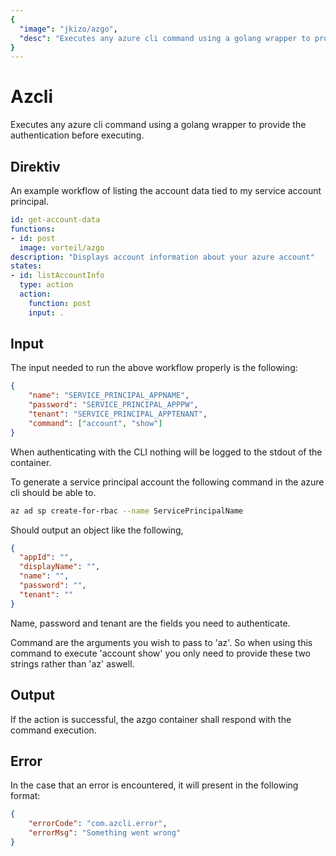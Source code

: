 ```yaml
---
{
  "image": "jkizo/azgo",
  "desc": "Executes any azure cli command using a golang wrapper to provide the authentication before executing."
}
---
```


# Azcli

Executes any azure cli command using a golang wrapper to provide the authentication before executing.

## Direktiv

An example workflow of listing the account data tied to my service account principal.

```yaml
id: get-account-data
functions:
- id: post
  image: vorteil/azgo
description: "Displays account information about your azure account"
states:
- id: listAccountInfo
  type: action
  action:
    function: post
    input: .
```

## Input

The input needed to run the above workflow properly is the following:

```json
{
    "name": "SERVICE_PRINCIPAL_APPNAME",
    "password": "SERVICE_PRINCIPAL_APPPW",
    "tenant": "SERVICE_PRINCIPAL_APPTENANT",
    "command": ["account", "show"]
}
```
When authenticating with the CLI nothing will be logged to the stdout of the container.

To generate a service principal account the following command in the azure cli should be able to.

```sh
az ad sp create-for-rbac --name ServicePrincipalName
```

Should output an object like the following,

```json
{
  "appId": "",
  "displayName": "",
  "name": "",
  "password": "",
  "tenant": ""
}
```

Name, password and tenant are the fields you need to authenticate.

Command are the arguments you wish to pass to 'az'. So when using this command to execute 'account show' you only need to provide these two strings rather than 'az' aswell.

## Output

If the action is successful, the azgo container shall respond with the command execution.

## Error

In the case that an error is encountered, it will present in the following format:

```json
{
    "errorCode": "com.azcli.error",
    "errorMsg": "Something went wrong"
}
```
